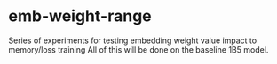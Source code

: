 # emb-weight-range

Series of experiments for testing embedding weight value impact to memory/loss training
All of this will be done on the baseline 1B5 model.

